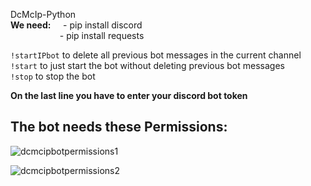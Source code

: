 DcMcIp-Python    <br />
**We need:**&nbsp;&nbsp;&nbsp;&nbsp; - pip install discord <br />
          &nbsp;&nbsp;&nbsp;&nbsp;&nbsp;&nbsp;&nbsp;&nbsp;&nbsp;&nbsp;&nbsp;&nbsp;&nbsp;&nbsp;&nbsp;&nbsp;&nbsp;&nbsp;&nbsp; - pip install requests <br />

`!startIPbot` to delete all previous bot messages in the current channel    <br />
`!start` to just start the bot without deleting previous bot messages    <br />
`!stop` to stop the bot    <br />

**On the last line you have to enter your discord bot token**    <br />


The bot needs these Permissions:    <br />
  -
![dcmcipbotpermissions1](https://github.com/mol42069/DcMcIp-Python/assets/96340080/9e85dcb0-fed1-41db-8fe6-f684b9820071)

![dcmcipbotpermissions2](https://github.com/mol42069/DcMcIp-Python/assets/96340080/002a3d4f-c683-4036-996e-51f9f8c570ae)

